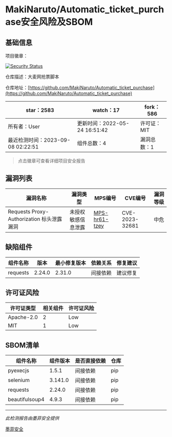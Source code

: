 # MakiNaruto/Automatic_ticket_purchase安全风险及SBOM

## 基础信息

项目徽章：

[![Security Status](https://www.murphysec.com/platform3/v31/badge/1699850688427327488.svg)](https://www.murphysec.com/console/report/1699850688079200256/1699850688427327488)

仓库描述：大麦网抢票脚本

仓库地址：[https://github.com/MakiNaruto/Automatic_ticket_purchase](https://github.com/MakiNaruto/Automatic_ticket_purchase)

| star：2583 | watch：17 | fork：586 |
| ----------- | -------------- | ------------ |
| 所有者：User | 更新时间：2022-05-24 16:51:42 | 许可证：MIT |
| 最近检测时间：2023-09-08 02:22:51 | 组件总数：4 | 漏洞总数：1 |

> 点击徽章可查看详细项目安全报告



## 漏洞列表

| 漏洞名称 | 漏洞类型 | MPS编号 | CVE编号 | 漏洞等级 |
| ------- | ------ | ------- | ------ | ----- |
|Requests Proxy-Authorization 标头泄露漏洞|未授权敏感信息泄露|[MPS-hr61-tzey](https://www.oscs1024.com/hd/MPS-hr61-tzey)|CVE-2023-32681|中危|




## 缺陷组件

| 组件名称 | 版本 | 最小修复版本 | 依赖关系 | 修复建议 |
| -------- | ---- | ------------ | -------- | -------- |
|requests|2.24.0|2.31.0|间接依赖|建议修复|C:0|H:0|M:1|L:0|




## 许可证风险

| 许可证类型 | 相关组件 | 许可证风险 |
| ---------- | -------- | ---------- |
|Apache-2.0|2|Low|
|MIT|1|Low|




## SBOM清单

| 组件名称 | 组件版本 | 是否直接依赖 | 仓库 |
| -------- | -------- | ------------ | ---- |
|pyexecjs|1.5.1|间接依赖|pip|
|selenium|3.141.0|间接依赖|pip|
|requests|2.24.0|间接依赖|pip|
|beautifulsoup4|4.9.3|间接依赖|pip|


------

*此检测报告由墨菲安全提供*

[墨菲安全](www.murphysec.com)